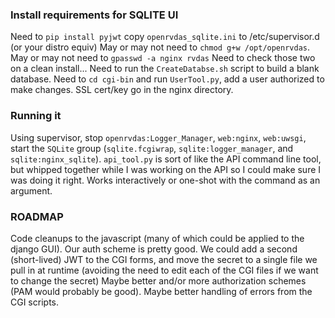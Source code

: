 
### Install requirements for SQLITE UI

Need to `pip install pyjwt`
copy `openrvdas_sqlite.ini` to /etc/supervisor.d (or your distro equiv)
May or may not need to `chmod g+w /opt/openrvdas`.
May or may not need to `gpasswd -a nginx rvdas`
Need to check those two on a clean install...
Need to run the `CreateDatabse.sh` script to build a blank database.
Need to `cd cgi-bin` and run `UserTool.py`, add a user authorized to
make changes.
SSL cert/key go in the nginx directory.


### Running it

Using supervisor, stop `openrvdas:Logger_Manager`, `web:nginx`, `web:uwsgi`,
start the `SQLite` group (`sqlite.fcgiwrap`, `sqlite:logger_manager`, and
`sqlite:nginx_sqlite`). 
`api_tool.py` is sort of like the API command line tool, but whipped together
while I was working on the API so I could make sure I was doing it right.
Works interactively or one-shot with the command as an argument.

### ROADMAP
Code cleanups to the javascript (many of which could be applied to the
django GUI).
Our auth scheme is pretty good.  We could add a second (short-lived) JWT
to the CGI forms, and move the secret to a single file we pull in
at runtime (avoiding the need to edit each of the CGI files if we
want to change the secret)
Maybe better and/or more authorization schemes (PAM would probably be good).
Maybe better handling of errors from the CGI scripts.

